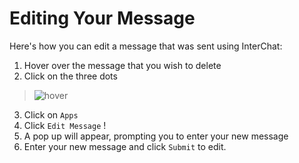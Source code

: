 # Editing Your Message

Here's how you can edit a message that was sent using InterChat:

1. Hover over the message that you wish to delete
2. Click on the three dots

> ![hover](/img/more-hover.png)

3. Click on `Apps`
4. Click `Edit Message` !
5. A pop up will appear, prompting you to enter your new message
6. Enter your new message and click `Submit` to edit.
